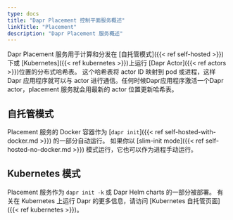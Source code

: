 ```yaml
---
type: docs
title: "Dapr Placement 控制平面服务概述"
linkTitle: "Placement"
description: "Dapr Placement 服务概述"
---
```


Dapr Placement 服务用于计算和分发在 [自托管模式]({{< ref self-hosted >}}) 下或 [Kubernetes]({{< ref kubernetes >}})上运行 [Dapr Actor]({{< ref actors >}})位置的分布式哈希表。 这个哈希表将 actor ID 映射到 pod 或进程，这样 Dapr 应用程序就可以与 actor 进行通信。任何时候Dapr应用程序激活一个Dapr actor，placement 服务就会用最新的 actor 位置更新哈希表。

## 自托管模式

Placement 服务的 Docker 容器作为 [`dapr init`]({{< ref self-hosted-with-docker.md >}}) 的一部分自动运行。 如果你以 [slim-init mode]({{< ref self-hosted-no-docker.md >}}) 模式运行，它也可以作为进程手动运行。

## Kubernetes 模式

Placement 服务作为 `dapr init -k` 或 Dapr Helm charts 的一部分被部署。 有关在 Kubernetes 上运行 Dapr 的更多信息，请访问 [Kubernetes 自托管页面]({{< ref kubernetes >}})。
